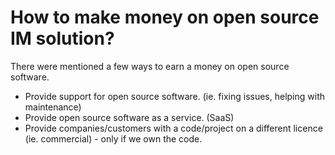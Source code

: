 # How to make money on open source IM solution?

There were mentioned a few ways to earn a money on open source software.
* Provide support for open source software. (ie. fixing issues, helping with maintenance)
* Provide open source software as a service. (SaaS)
* Provide companies/customers with a code/project on a different licence (ie. commercial) - only if we own the code.
